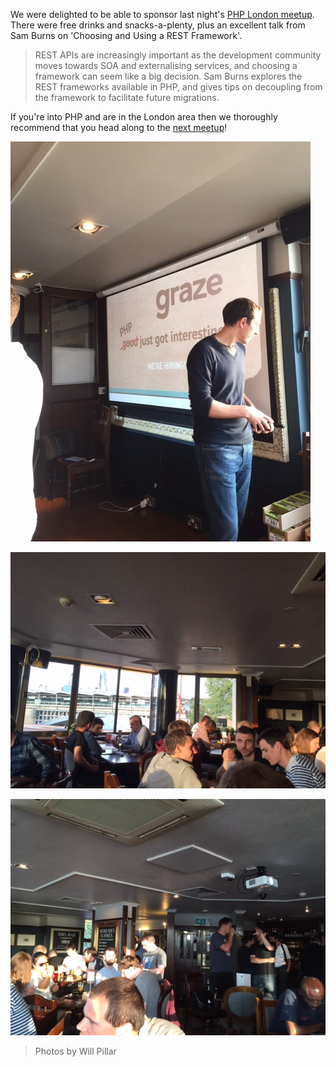 We were delighted to be able to sponsor last night's [PHP London meetup](http://www.meetup.com/phplondon/events/224100230/). There were free drinks and snacks-a-plenty, plus an excellent talk from Sam Burns on 'Choosing and Using a REST Framework'.

> REST APIs are increasingly important as the development community moves towards SOA and externalising services, and choosing a framework can seem like a big decision.  Sam Burns explores the REST frameworks available in PHP, and gives tips on decoupling from the framework to facilitate future migrations.

If you're into PHP and are in the London area then we thoroughly recommend that you head along to the [next meetup](http://www.meetup.com/phplondon/)!

![Photo of graze presentation](/content/images/2015/08/image4-1.JPG)

![Photo of people chatting at PHP London Meetup](/content/images/2015/08/image1.JPG)

![Another photo of people chatting at PHP London Meetup](/content/images/2015/08/image2.JPG)

> Photos by Will Pillar